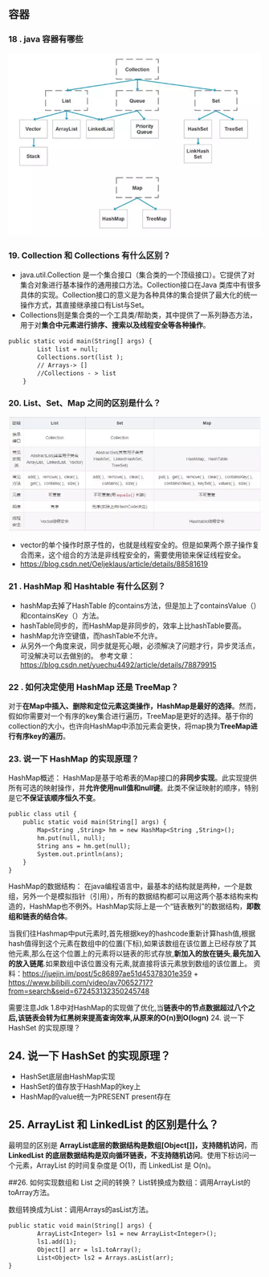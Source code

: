 ## 容器
### 18 . java 容器有哪些
![](/img/18.png)

### 19. Collection 和 Collections 有什么区别？
* java.util.Collection 是一个集合接口（集合类的一个顶级接口）。它提供了对集合对象进行基本操作的通用接口方法。Collection接口在Java 类库中有很多具体的实现。Collection接口的意义是为各种具体的集合提供了最大化的统一操作方式，其直接继承接口有List与Set。
* Collections则是集合类的一个工具类/帮助类，其中提供了一系列静态方法，用于对**集合中元素进行排序、搜索以及线程安全等各种操作**。
```
public static void main(String[] args) {
		List list = null;
		Collections.sort(list ); 
		// Arrays-> []
		//Collections - > list
	}
```

### 20. List、Set、Map 之间的区别是什么？
![](/img/20.png)
*  vector的单个操作时原子性的，也就是线程安全的。但是如果两个原子操作复合而来，这个组合的方法是非线程安全的，需要使用锁来保证线程安全。
* https://blog.csdn.net/Oeljeklaus/article/details/88581619

### 21 . HashMap 和 Hashtable 有什么区别？
* hashMap去掉了HashTable 的contains方法，但是加上了containsValue（）和containsKey（）方法。
* hashTable同步的，而HashMap是非同步的，效率上比hashTable要高。
* hashMap允许空键值，而hashTable不允许。
* 从另外一个角度来说，同步就是死心眼，必须解决了问题才行，异步灵活点，可没解决可以去做别的。
参考文章：https://blog.csdn.net/yuechu4492/article/details/78879915

### 22 . 如何决定使用 HashMap 还是 TreeMap？
对于**在Map中插入、删除和定位元素这类操作，HashMap是最好的选择**。然而，假如你需要对一个有序的key集合进行遍历，TreeMap是更好的选择。基于你的collection的大小，也许向HashMap中添加元素会更快，将map换为**TreeMap进行有序key的遍历**。

### 23. 说一下 HashMap 的实现原理？
HashMap概述： HashMap是基于哈希表的Map接口的**非同步实现**。此实现提供所有可选的映射操作，并**允许使用null值和null键**。此类不保证映射的顺序，特别是它**不保证该顺序恒久不变**。 
```
public class util {
	public static void main(String[] args) {
		Map<String ,String> hm = new HashMap<String ,String>();
		hm.put(null, null);
		String ans = hm.get(null);
		System.out.println(ans);
	}
}
```
HashMap的数据结构： 在java编程语言中，最基本的结构就是两种，一个是数组，另外一个是模拟指针（引用），所有的数据结构都可以用这两个基本结构来构造的，HashMap也不例外。HashMap实际上是一个“链表散列”的数据结构，**即数组和链表的结合体**。

当我们往Hashmap中put元素时,首先根据key的hashcode重新计算hash值,根据hash值得到这个元素在数组中的位置(下标),如果该数组在该位置上已经存放了其他元素,那么在这个位置上的元素将以链表的形式存放,**新加入的放在链头**,**最先加入的放入链尾**.如果数组中该位置没有元素,就直接将该元素放到数组的该位置上。
资料：https://juejin.im/post/5c86897ae51d45378301e359 + https://www.bilibili.com/video/av70652717?from=search&seid=672453132350245748

需要注意Jdk 1.8中对HashMap的实现做了优化,当**链表中的节点数据超过八个之后,该链表会转为红黑树来提高查询效率,从原来的O(n)到O(logn)**
 24. 说一下 HashSet 的实现原理？
  

## 24. 说一下 HashSet 的实现原理？
* HashSet底层由HashMap实现
* HashSet的值存放于HashMap的key上
* HashMap的value统一为PRESENT  present存在

## 25. ArrayList 和 LinkedList 的区别是什么？
最明显的区别是 **ArrayList底层的数据结构是数组[Object[]]，支持随机访问**，而 **LinkedList 的底层数据结构是双向循环链表，不支持随机访问**。使用下标访问一个元素，ArrayList 的时间复杂度是 O(1)，而 LinkedList 是 O(n)。

##26. 如何实现数组和 List 之间的转换？
List转换成为数组：调用ArrayList的toArray方法。

数组转换成为List：调用Arrays的asList方法。
```
public static void main(String[] args) {
		ArrayList<Integer> ls1 = new ArrayList<Integer>();
		ls1.add(1);
		Object[] arr = ls1.toArray();
		List<Object> ls2 = Arrays.asList(arr);
}
```
